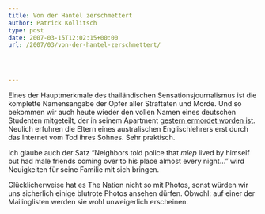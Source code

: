 ```yaml
---
title: Von der Hantel zerschmettert
author: Patrick Kollitsch
type: post
date: 2007-03-15T12:02:15+00:00
url: /2007/03/von-der-hantel-zerschmettert/




---
```

Eines der Hauptmerkmale des thailändischen Sensationsjournalismus ist die komplette Namensangabe der Opfer aller Straftaten und Morde. Und so bekommen wir auch heute wieder den vollen Namen eines deutschen Studenten mitgeteilt, der in seinem Apartment [gestern ermordet worden ist][1]. Neulich erfuhren die Eltern eines australischen Englischlehrers erst durch das Internet vom Tod ihres Sohnes. Sehr praktisch.

Ich glaube auch der Satz &#8220;Neighbors told police that _miep_ lived by himself but had male friends coming over to his place almost every night&#8230;&#8221; wird Neuigkeiten für seine Familie mit sich bringen. 

Glücklicherweise hat es The Nation nicht so mit Photos, sonst würden wir uns sicherlich einige blutrote Photos ansehen dürfen. Obwohl: auf einer der Mailinglisten werden sie wohl unweigerlich erscheinen.

 [1]: http://www.nationmultimedia.com/2007/03/16/national/national_30029426.php
